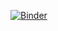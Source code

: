 [![Binder](https://mybinder.org/badge_logo.svg)](https://mybinder.org/v2/gh/ureber/what-pesticide/master?filepath=what-pesticide.ipynb)
